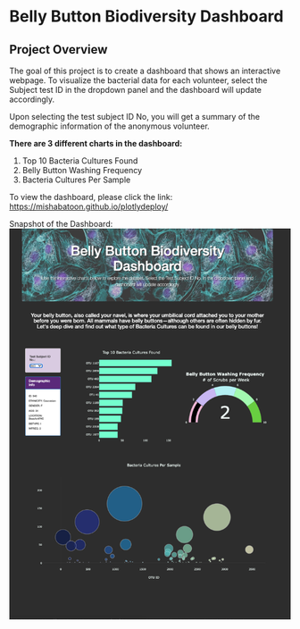 
# Belly Button Biodiversity Dashboard

## Project Overview

The goal of this project is to create a dashboard that shows an interactive webpage. To visualize the bacterial data for each volunteer, select the Subject test ID in the dropdown panel and the dashboard will update accordingly.

Upon selecting the test subject ID No, you will get a summary of the demographic information of the anonymous volunteer.

**There are 3 different charts in the dashboard:**
1) Top 10 Bacteria Cultures Found
2) Belly Button Washing Frequency
3) Bacteria Cultures Per Sample

To view the dashboard, please click the link: https://mishabatoon.github.io/plotlydeploy/

Snapshot of the Dashboard:
![Dashboard](https://raw.githubusercontent.com/Mishabatoon/plotlydeploy/main/Dashboard.png)
